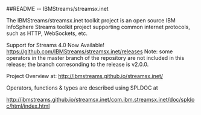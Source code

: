 ##README --  IBMStreams/streamsx.inet

The IBMStreams/streamsx.inet toolkit project is an open source IBM InfoSphere Streams toolkit project supporting common internet protocols, such as HTTP, WebSockets, etc.

Support for Streams 4.0 Now Available!
https://github.com/IBMStreams/streamsx.inet/releases
Note: some operators in the master branch of the repository are not included in this release; the branch corresonding to the release is v2.0.0.

Project Overview at: http://ibmstreams.github.io/streamsx.inet/

Operators, functions & types are described using SPLDOC at

http://ibmstreams.github.io/streamsx.inet/com.ibm.streamsx.inet/doc/spldoc/html/index.html



 
